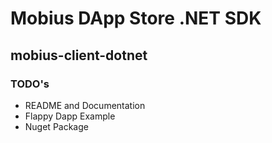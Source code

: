 # Mobius DApp Store .NET SDK
## mobius-client-dotnet

### TODO's
* README and Documentation
* Flappy Dapp Example
* Nuget Package